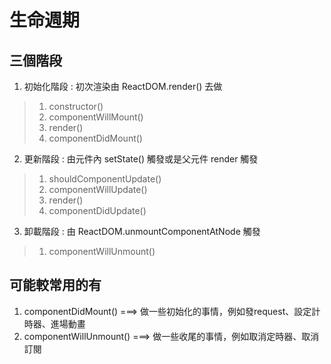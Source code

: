 # 生命週期

## 三個階段

1. 初始化階段 : 初次渲染由 ReactDOM.render() 去做
> 1. constructor()
> 2. componentWillMount()
> 3. render()
> 4. componentDidMount()
2. 更新階段 : 由元件內 setState() 觸發或是父元件 render 觸發
> 1. shouldComponentUpdate()
> 2. componentWillUpdate()
> 3. render()
> 4. componentDidUpdate()
3. 卸載階段 : 由 ReactDOM.unmountComponentAtNode 觸發
> 1. componentWillUnmount()


## 可能較常用的有

1. componentDidMount()  ===> 做一些初始化的事情，例如發request、設定計時器、進場動畫
2. componentWillUnmount() ===> 做一些收尾的事情，例如取消定時器、取消訂閱